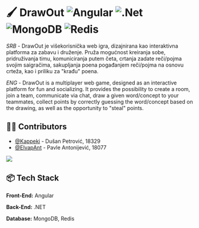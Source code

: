 
# 🖌️ DrawOut ![Angular](https://img.shields.io/badge/Angular-DD0031?style=for-the-badge&logo=angular&logoColor=white) ![.Net](https://img.shields.io/badge/.NET-5C2D91?style=for-the-badge&logo=.net&logoColor=white) ![MongoDB](https://img.shields.io/badge/MongoDB-%234ea94b.svg?style=for-the-badge&logo=mongodb&logoColor=white) ![Redis](https://img.shields.io/badge/redis-%23DD0031.svg?&style=for-the-badge&logo=redis&logoColor=white)

*SRB* - DrawOut je višekorisnička web igra, dizajnirana kao interaktivna platforma za zabavu i druženje. Pruža mogućnost kreiranja sobe, pridruživanja timu, komuniciranja putem četa, crtanja zadate reči/pojma svojim saigračima, sakupljanja poena pogađanjem reči/pojma na osnovu crteža, kao i priliku za "krađu" poena.

*ENG* - DrawOut is a multiplayer web game, designed as an interactive platform for fun and socializing. It provides the possibility to create a room, join a team, communicate via chat, draw a given word/concept to your teammates, collect points by correctly guessing the word/concept based on the drawing, as well as the opportunity to "steal" points.

## 👨‍💻 Contributors

- [@Kappeki](https://www.github.com/Kappeki) - Dušan Petrović, 18329
- [@ElvapAnt](https://www.github.com/ElvapAnt) - Pavle Antonijević, 18077 

<a href="https://github.com/Kappeki/DrawOut/graphs/contributors">
  <img src="https://contrib.rocks/image?repo=Kappeki/DrawOut"/>
</a>

## 📦 Tech Stack

**Front-End:** Angular

**Back-End:** .NET

**Database:** MongoDB, Redis
